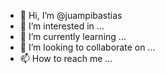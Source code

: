 - 👋 Hi, I’m @juampibastias
- 👀 I’m interested in ...
- 🌱 I’m currently learning ...
- 💞️ I’m looking to collaborate on ...
- 📫 How to reach me ...

<!---
juampibastias/juampibastias is a ✨ special ✨ repository because its `README.md` (this file) appears on your GitHub profile.
You can click the Preview link to take a look at your changes.
--->

